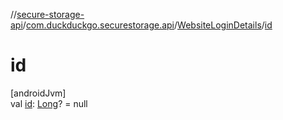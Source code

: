//[secure-storage-api](../../../index.md)/[com.duckduckgo.securestorage.api](../index.md)/[WebsiteLoginDetails](index.md)/[id](id.md)

# id

[androidJvm]\
val [id](id.md): [Long](https://kotlinlang.org/api/latest/jvm/stdlib/kotlin/-long/index.html)? = null
